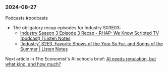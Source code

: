 ### 2024-08-27

Podcasts #podcasts 
* The obligatory recap episodes for Industry S03E03:
	* [Industry Season 3 Episode 3 Recap - RHAP: We Know Scripted TV (podcast) | Listen Notes](https://www.listennotes.com/podcasts/rhap-we-know/industry-season-3-episode-3-IiN5cLk9zxs/)
	* ['Industry' S2E3, Favorite Shows of the Year So Far, and Songs of the Summer | Listen Notes](https://lnns.co/x7i_D5nTyHY)

Next article in The Economist's AI schools brief: [AI needs regulation, but what kind, and how much?](https://www.economist.com/schools-brief/2024/08/20/ai-needs-regulation-but-what-kind-and-how-much)
